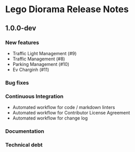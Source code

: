 # Lego Diorama Release Notes

## 1.0.0-dev

### New features

- Traffic Light Management (#9)
- Traffic Management (#8)
- Parking Management (#10)
- Ev Charginh (#11)

### Bug fixes

### Continuous Integration

- Automated workflow for code / markdown linters
- Automated workflow for Contributor License Agreement
- Automated workflow for change log

### Documentation

### Technical debt
